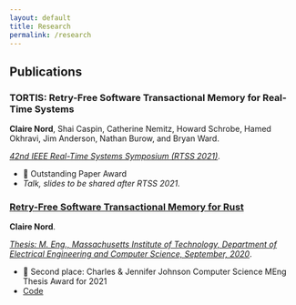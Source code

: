 ```yaml
---
layout: default
title: Research
permalink: /research
---
```


## Publications

### TORTIS: Retry-Free Software Transactional Memory for Real-Time Systems

**Claire Nord**, Shai Caspin, Catherine Nemitz, Howard Schrobe, Hamed Okhravi,
Jim Anderson, Nathan Burow, and Bryan Ward.

_[42nd IEEE Real-Time Systems Symposium (RTSS 2021)][rtss]_.

- :medal_sports: Outstanding Paper Award
- _Talk, slides to be shared after RTSS 2021._

### [Retry-Free Software Transactional Memory for Rust][thesis]

**Claire Nord**.

_[Thesis: M. Eng., Massachusetts Institute of Technology, Department of
Electrical Engineering and Computer Science, September, 2020][dspace]_.

- :medal_sports: Second place: Charles & Jennifer Johnson Computer Science MEng
Thesis Award for 2021
- [Code][thesis-code]

[rtss]: http://2021.rtss.org/
[dspace]: https://dspace.mit.edu/handle/1721.1/129216
[thesis]: http://web.mit.edu/ha22286/www/papers/MEng20_2.pdf
[thesis-code]: https://example.com

